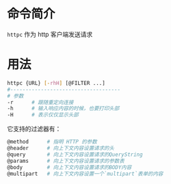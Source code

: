 # 命令简介 

`httpc` 作为 http 客户端发送请求

# 用法

```bash
httpc {URL} [-rhH] [@FILTER ...]
#------------------------------------
# 参数
-r      # 跟随重定向连接
-h      # 输入响应内容的时候，也要打印头部
-H      # 表示仅仅显示头部
```

   
它支持的过滤器有：

```bash
@method      # 指明 HTTP 的参数
@header      # 向上下文内容设置请求的头 
@query       # 向上下文内容设置请求的QueryString
@params      # 向上下文内容设置请求的参数表
@body        # 向上下文内容设置请求的BODY内容
@multipart   # 向上下文内容设置一个`multipart`表单的内容
```

    
    
